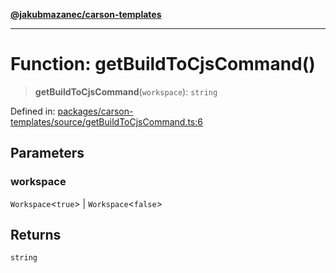 [**@jakubmazanec/carson-templates**](../README.md)

---

# Function: getBuildToCjsCommand()

> **getBuildToCjsCommand**(`workspace`): `string`

Defined in:
[packages/carson-templates/source/getBuildToCjsCommand.ts:6](https://github.com/jakubmazanec/tools/blob/dccfe8e5cee218e88ff4db59e4bf460975897c58/packages/carson-templates/source/getBuildToCjsCommand.ts#L6)

## Parameters

### workspace

`Workspace`\<`true`\> | `Workspace`\<`false`\>

## Returns

`string`
